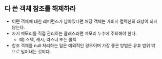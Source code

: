 ## 다 쓴 객체 참조를 해제하라

- 어떤 객체에 대한 레퍼런스가 남아있다면 해당 객체는 가비지 컬렉션의 대상이 되지 않는다.
- 자기 메모리를 직접 관리하는 클래스라면 메모리 누수에 주의해야 한다.
  - 예) 스택, 캐시, 리스너 또는 콜백
- 참조 객체를 null 처리하는 일은 예외적인 경우이며 가장 좋은 방법은 유효 범위 밖으로 밀어내는 것이다.
